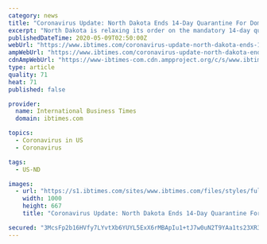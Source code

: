 ```yaml
---
category: news
title: "Coronavirus Update: North Dakota Ends 14-Day Quarantine For Domestic Travelers"
excerpt: "North Dakota is relaxing its order on the mandatory 14-day quarantine for domestic travelers. Effective immediately, those coming from other states will no longer have to self-isolate, Gov. Doug Burgum said in a press briefing Friday."
publishedDateTime: 2020-05-09T02:50:00Z
webUrl: "https://www.ibtimes.com/coronavirus-update-north-dakota-ends-14-day-quarantine-domestic-travelers-2973204"
ampWebUrl: "https://www.ibtimes.com/coronavirus-update-north-dakota-ends-14-day-quarantine-domestic-travelers-2973204?amp=1"
cdnAmpWebUrl: "https://www-ibtimes-com.cdn.ampproject.org/c/s/www.ibtimes.com/coronavirus-update-north-dakota-ends-14-day-quarantine-domestic-travelers-2973204?amp=1"
type: article
quality: 71
heat: 71
published: false

provider:
  name: International Business Times
  domain: ibtimes.com

topics:
  - Coronavirus in US
  - Coronavirus

tags:
  - US-ND

images:
  - url: "https://s1.ibtimes.com/sites/www.ibtimes.com/files/styles/full/public/2020/05/08/north-dakota-gov.jpg"
    width: 1000
    height: 667
    title: "Coronavirus Update: North Dakota Ends 14-Day Quarantine For Domestic Travelers"

secured: "3McsFp2b16HVfy7LYvtXb6YUYL5ExX6rMBApIu1+tJ7w0uN2T9YAa1ts23XR3TOlfR/etZRsuUFjZKQ3IKaFSbI0pR92qf3PNl8/mTQNDeDT4CX+rKgQ+1InHrHN9dhAzPv9tS8Gf7Fd9t84vcTRyaHrTfigOeQiOil07wP+PWs8hlpwmtEHWaydLV1hO5hAOtCm+ILAimOkdUX7yVlVNf5iBWf9NhoZu2A34IDJH01GaIIB32zJz1eiHDo+H7aGVsu3AdVv0JSTrp+IuWAPzphApKi2EgeKK9RG08Z6E99YgStnDzUULaIv5L4/JXRg;A3NNSLt5pONWQ/0uQzm0gw=="
---
```


